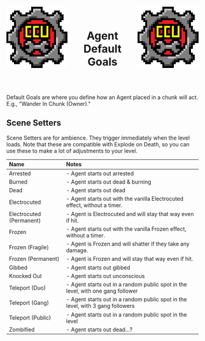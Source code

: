﻿<p align="left">
<img src="../Resources/Image/CCU/CCU_160x160.png" alt="CCU Logo" align="left">
<img src="../Resources/Image/CCU/CCU_160x160.png" alt="Yeah there are two, so what" align="right">
</p>

<h1 align="center">
<br>
Agent Default Goals
</h1>
<br><br>

Default Goals are where you define how an Agent placed in a chunk will act. E.g., "Wander In Chunk (Owner)." 

##		Scene Setters
Scene Setters are for ambience. They trigger immediately when the level loads. Note that these are compatible with Explode on Death, so you can use these to make a lot of adjustments to your level.

|Name								|Notes	|
|:----------------------------------|:------|
|Arrested							|- Agent starts out arrested
|Burned								|- Agent starts out dead & burning
|Dead								|- Agent starts out dead
|Electrocuted						|- Agent starts out with the vanilla Electrocuted effect, without a timer.
|Electrocuted (Permanent)			|- Agent is Electrocuted and will stay that way even if hit.
|Frozen								|- Agent starts out with the vanilla Frozen effect, without a timer.
|Frozen (Fragile)					|- Agent is Frozen and will shatter if they take any damage.
|Frozen (Permanent)					|- Agent is Frozen and will stay that way even if hit.
|Gibbed								|- Agent starts out gibbed
|Knocked Out						|- Agent starts out unconscious
|Teleport (Duo)						|- Agent starts out in a random public spot in the level, with one gang follower
|Teleport (Gang)					|- Agent starts out in a random public spot in the level, with 3 gang followers
|Teleport (Public)					|- Agent starts out in a random public spot in the level
|Zombified							|- Agent starts out dead...?